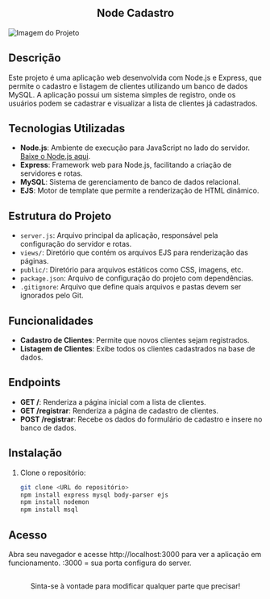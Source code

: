 <div align="center">

## Node Cadastro  

</div>

![Imagem do Projeto](https://github.com/user-attachments/assets/731d5ce0-91b8-4633-9e91-5a409624a555)

## Descrição
Este projeto é uma aplicação web desenvolvida com Node.js e Express, que permite o cadastro e listagem de clientes utilizando um banco de dados MySQL. A aplicação possui um sistema simples de registro, onde os usuários podem se cadastrar e visualizar a lista de clientes já cadastrados.

## Tecnologias Utilizadas
- **Node.js**: Ambiente de execução para JavaScript no lado do servidor. [Baixe o Node.js aqui](https://nodejs.org/en/download/).
- **Express**: Framework web para Node.js, facilitando a criação de servidores e rotas.
- **MySQL**: Sistema de gerenciamento de banco de dados relacional.
- **EJS**: Motor de template que permite a renderização de HTML dinâmico.

## Estrutura do Projeto
- `server.js`: Arquivo principal da aplicação, responsável pela configuração do servidor e rotas.
- `views/`: Diretório que contém os arquivos EJS para renderização das páginas.
- `public/`: Diretório para arquivos estáticos como CSS, imagens, etc.
- `package.json`: Arquivo de configuração do projeto com dependências.
- `.gitignore`: Arquivo que define quais arquivos e pastas devem ser ignorados pelo Git.

## Funcionalidades
- **Cadastro de Clientes**: Permite que novos clientes sejam registrados.
- **Listagem de Clientes**: Exibe todos os clientes cadastrados na base de dados.

## Endpoints
- **GET /**: Renderiza a página inicial com a lista de clientes.
- **GET /registrar**: Renderiza a página de cadastro de clientes.
- **POST /registrar**: Recebe os dados do formulário de cadastro e insere no banco de dados.

## Instalação
1. Clone o repositório:
   ```bash
   git clone <URL do repositório>
   npm install express mysql body-parser ejs
   npm install nodemon 
   npm install msql 

## Acesso
Abra seu navegador e acesse http://localhost:3000 para ver a aplicação em funcionamento. :3000 = sua porta configura do server.




<div align="center">

##
Sinta-se à vontade para modificar qualquer parte que precisar!

</div>
